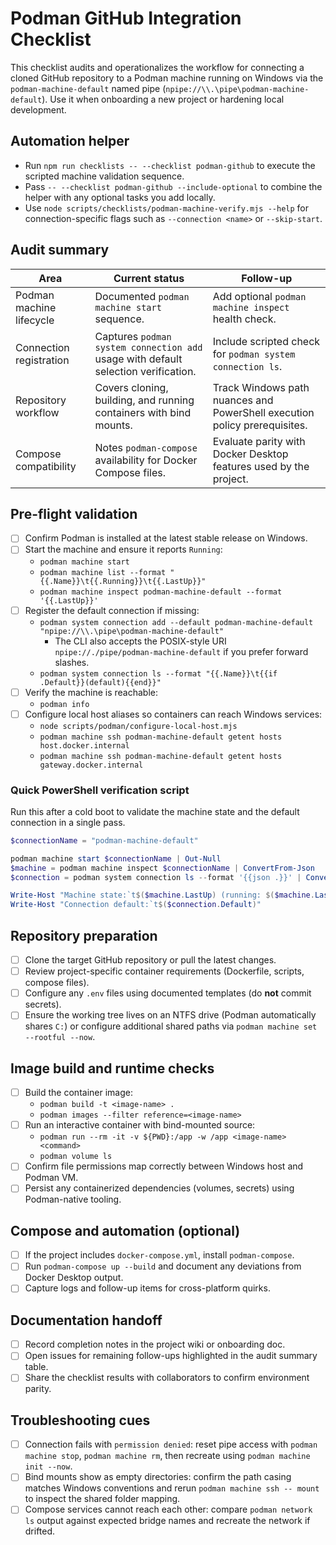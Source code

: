 # Podman GitHub Integration Checklist

This checklist audits and operationalizes the workflow for connecting a cloned
GitHub repository to a Podman machine running on Windows via the
`podman-machine-default` named pipe (`npipe://\\.\pipe\podman-machine-default`).
Use it when onboarding a new project or hardening local development.

## Automation helper

- Run `npm run checklists -- --checklist podman-github` to execute the scripted
  machine validation sequence.
- Pass `-- --checklist podman-github --include-optional` to combine the helper
  with any optional tasks you add locally.
- Use `node scripts/checklists/podman-machine-verify.mjs --help` for
  connection-specific flags such as `--connection <name>` or `--skip-start`.

## Audit summary

| Area                     | Current status                                                                     | Follow-up                                                                 |
| ------------------------ | ---------------------------------------------------------------------------------- | ------------------------------------------------------------------------- |
| Podman machine lifecycle | Documented `podman machine start` sequence.                                        | Add optional `podman machine inspect` health check.                       |
| Connection registration  | Captures `podman system connection add` usage with default selection verification. | Include scripted check for `podman system connection ls`.                 |
| Repository workflow      | Covers cloning, building, and running containers with bind mounts.                 | Track Windows path nuances and PowerShell execution policy prerequisites. |
| Compose compatibility    | Notes `podman-compose` availability for Docker Compose files.                      | Evaluate parity with Docker Desktop features used by the project.         |

## Pre-flight validation

- [ ] Confirm Podman is installed at the latest stable release on Windows.
- [ ] Start the machine and ensure it reports `Running`:
  - `podman machine start`
  - `podman machine list --format "{{.Name}}\t{{.Running}}\t{{.LastUp}}"`
  - `podman machine inspect podman-machine-default --format '{{.LastUp}}'`
- [ ] Register the default connection if missing:
  - `podman system connection add --default podman-machine-default "npipe://\\.\pipe\podman-machine-default"`
    - The CLI also accepts the POSIX-style URI
      `npipe://./pipe/podman-machine-default` if you prefer forward slashes.
  - `podman system connection ls --format "{{.Name}}\t{{if .Default}}(default){{end}}"`
- [ ] Verify the machine is reachable:
  - `podman info`
- [ ] Configure local host aliases so containers can reach Windows services:
  - `node scripts/podman/configure-local-host.mjs`
  - `podman machine ssh podman-machine-default getent hosts host.docker.internal`
  - `podman machine ssh podman-machine-default getent hosts gateway.docker.internal`

### Quick PowerShell verification script

Run this after a cold boot to validate the machine state and the default
connection in a single pass.

```powershell
$connectionName = "podman-machine-default"

podman machine start $connectionName | Out-Null
$machine = podman machine inspect $connectionName | ConvertFrom-Json
$connection = podman system connection ls --format '{{json .}}' | ConvertFrom-Json | Where-Object { $_.Name -eq $connectionName }

Write-Host "Machine state:`t$($machine.LastUp) (running: $($machine.LastUp -ne $null))"
Write-Host "Connection default:`t$($connection.Default)"
```

## Repository preparation

- [ ] Clone the target GitHub repository or pull the latest changes.
- [ ] Review project-specific container requirements (Dockerfile, scripts,
      compose files).
- [ ] Configure any `.env` files using documented templates (do **not** commit
      secrets).
- [ ] Ensure the working tree lives on an NTFS drive (Podman automatically
      shares `C:`) or configure additional shared paths via
      `podman machine set --rootful --now`.

## Image build and runtime checks

- [ ] Build the container image:
  - `podman build -t <image-name> .`
  - `podman images --filter reference=<image-name>`
- [ ] Run an interactive container with bind-mounted source:
  - `podman run --rm -it -v ${PWD}:/app -w /app <image-name> <command>`
  - `podman volume ls`
- [ ] Confirm file permissions map correctly between Windows host and Podman VM.
- [ ] Persist any containerized dependencies (volumes, secrets) using
      Podman-native tooling.

## Compose and automation (optional)

- [ ] If the project includes `docker-compose.yml`, install `podman-compose`.
- [ ] Run `podman-compose up --build` and document any deviations from Docker
      Desktop output.
- [ ] Capture logs and follow-up items for cross-platform quirks.

## Documentation handoff

- [ ] Record completion notes in the project wiki or onboarding doc.
- [ ] Open issues for remaining follow-ups highlighted in the audit summary
      table.
- [ ] Share the checklist results with collaborators to confirm environment
      parity.

## Troubleshooting cues

- [ ] Connection fails with `permission denied`: reset pipe access with
      `podman machine stop`, `podman machine rm`, then recreate using
      `podman machine init --now`.
- [ ] Bind mounts show as empty directories: confirm the path casing matches
      Windows conventions and rerun `podman machine ssh -- mount` to inspect the
      shared folder mapping.
- [ ] Compose services cannot reach each other: compare `podman network ls`
      output against expected bridge names and recreate the network if drifted.
